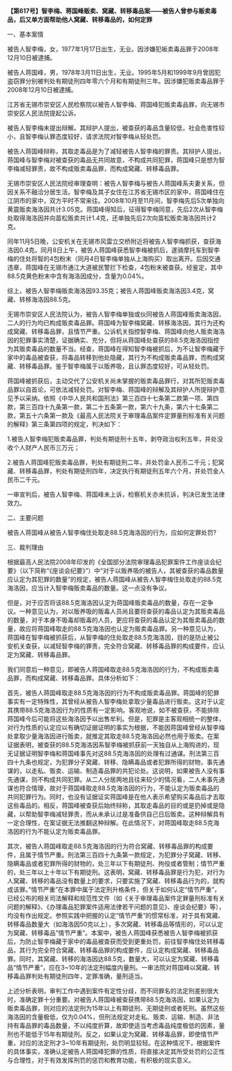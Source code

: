 **【第617号】智李梅、蒋国峰贩卖、窝藏、转移毒品案——被告人曾参与贩卖毒品，后又单方面帮助他人窝藏、转移毒品的，如何定罪**

一、基本案情

被告人智李梅，女，1977年1月17日出生，无业。因涉嫌犯皈卖毒品罪于2008年12月10日被逮捕。

被告人蒋国峰，男，1978年3月11日出生，无业。1995年5月和1999年9月曾因犯盗窃罪分别被判处有期徒刑四年零六个月和有期徒刑三年。因涉嫌犯贩卖毒品罪于2008年12月10日被逮捕。

江苏省无锡市崇安区人民检察院以被告人智李梅、蒋国峰犯贩卖毒品罪，向无锡市崇安区人民法院提起公诉。

被告人智李梅未提出辩解。其辩护人提出，被查获的毒品含量较低，社会危害性较小，且智李梅认罪态度较好，请求法院对智李梅从轻处罚。

被告人蒋国峰辩称，其取走毒品是为了减轻被告人智李梅的罪责。其辩护人提出，蒋国峰与智李梅对被查获的毒品无共同故意，不构成共同犯罪，蒋国峰只是想为智李梅减轻罪责，故不构成贩卖毒品罪，而构成窝藏、转移毒品罪。

无锡市崇安区人民法院经审理查明：被告人智李梅与被告人蒋国峰系夫妻关系，但因关系不融洽分居生活。智李梅及其子女住在江苏省无锡市区的家中，蒋国峰住在江阴市的家中，双方平时不常来往。2008年10月至11月间，智李梅先后5次单独向黄震贩卖海洛因共计3.05克。蒋国峰得知后，征得智李梅同意，先后2次从智李梅处取得海洛因并向苗松贩卖共计1.4克，还单独先后2次向苗松贩卖海洛因共计2克。

同年11月5日晚，公安机关在无锡市风雷立交桥附近将被告人智李梅抓获，查获海洛因0.4克。同月8日上午，被告人蒋国峰获悉智李梅被抓后，遂骑摩托车到智李梅的住处将智的4包粉末（同月4日智李梅单独从上海购买）取出离开。后因交通违章，蒋国峰在无锡市通江大道被民警拦下检查，4包粉末被查获。经鉴定，其中88.5克黄色粉末中含有海洛因成分，含量为0.04%。

综上，被告人智李梅贩卖海洛因93.35克；被告人蒋国峰贩卖海洛因3.4克，窝藏、转移海洛因88.5克。

无锡市崇安区人民法院认为，被告人智李梅单独或伙同被告人蒋国峰贩卖海洛因，二人的行为均已构成贩卖毒品罪。蒋国峰为智李梅窝藏、转移海洛因，其行为还构成窝藏、转移毒品罪，且情节严重。公诉机关指控智李梅、蒋国峰向他人贩卖海洛因的犯罪事实清楚，证据确实、充分，但将从蒋国峰处查获的88.5克海洛因指控为其贩卖毒品的数量不当。经查，蒋国峰在得知智李梅被抓后，为不让智李梅藏于家中的毒品被查获，将毒品转移到他处隐藏，其行为不构成贩卖毒品罪，而构成窝藏、转移毒品罪。鉴于智李梅属于以贩养吸，且认罪态度较好，可从轻处罚。

蒋国峰被抓获后，主动交代了公安机关尚未掌握的贩卖毒品罪行，对其所犯贩卖毒品罪以自首论，可依法减轻处罚。对智李梅、蒋国峰的辩解及其辩护人所提辩护意见予以采纳。依照《中华人民共和国刑法》第三百四十七条第二款第一项、第四款，第三百四十九条第一款，第二十五条第一款，第六十九条，第六十七条第二款，第五十六条第一款及《最高人民法院关于审理毒品案件定罪量刑标准有关问题的解释》第三条第四项的规定，判决如下：

1.被告人智李梅犯贩卖毒品罪，判处有期徒刑十五年，剥夺政治权利五年，并处没收个人财产人民币三万元；

2.被告人蒋国峰犯贩卖毒品罪，判处有期徒刑二年，并处罚金人民币二千元；犯窝藏、转移毒品罪，判处有期徒刑四年，决定执行有期徒刑五年六个月，并处罚金人民币二千元。

一审宣判后，被告人智李梅、蒋国峰未上诉，检察机关亦未抗诉，判决已发生法律效力。

二、主要问题

被告人蒋国峰从被告人智李梅住处取走88.5克海洛因的行为，应如何定罪处罚?

三、裁判理由

根据最高人民法院2008年印发的《全国部分法院审理毒品犯罪案件工作座谈会纪要》（以下简称“《座谈会纪要》”）中“对于以贩养吸的被告人，其被查获的毒品数量应认定为其犯罪的数量”的规定，被告人蒋国峰从被告人智李梅住处取走的88.5克海洛因，应当计入智李梅贩卖毒品的数量。这一点没有争议。

但是，对于应否将该88.5克海洛因认定为蒋国峰贩卖毒品的数量，存在一定争议。一种意见认为，对以贩养吸的贩毒人员尚且要将查获的毒品认定为其贩卖毒品的数量，对于本身不吸毒却贩毒的人员，更应将查获的毒品认定为其贩卖毒品的数量，故应将蒋国峰取走的88.5克海洛因也认定为贩卖毒品罪。另一种意见认为，蒋国峰在智李梅被抓获后，从智李梅的住处取走88.5克海洛因，目的是防止被公安机关查获，以减轻智李梅的罪责，完全符合窝藏、转移毒品罪的构成要件，应认定为窝藏、转移毒品罪。

我们同意后一种意见，即被告人蒋国峰取走88.5克海洛因的行为，不构成贩卖毒品罪，而构成窝藏、转移毒品罪。具体分析如下：

首先，被告人蒋国峰取走88.5克海洛因的行为不构成贩卖毒品罪。蒋国峰的犯罪事实有一定特殊性，其曾经从被告人智李梅处拿取少量毒品进行贩卖。这对于认定其携带88.5克海洛因行为的性质有一定影响。客观地说，如不被查获，不能排除蒋国峰今后可能将这些海洛因予以出售牟利。但是，犯罪是主客观相统一的整体，对行为性质的认定应以有确切证据证明的事实为根据，不能因蒋国峰曾经从智李梅处拿取少量海洛因进行贩卖，就推定其取走88.5克海洛因必然也用于贩卖。在案证据表明，被查获的88.5克海洛因系智李梅被抓获前一天独自从上海购进的，现无证据证明智李梅和蒋国峰事先对这88.5克海洛因的处理有过通谋。刑法第三百四十九条也规定，为犯罪分子窝藏、转移、隐瞒毒品或者犯罪所得的财物，事先通谋的，以走私、贩卖、运输、制造毒品罪的共犯论处。这说明，如果被告人没有事先通谋，则不构成共同犯罪。从二人分居两地且往来较少的情况看，二人未事先通谋也符合情理，故对于蒋国峰取走88.5克海洛因的行为，不能认定为贩卖毒品的共同犯罪行为。同时，也没有证据证实蒋国峰是在他人表示希望购买毒品后才去取这些毒品的。相反，蒋国峰被查获后始终辩称，其取走毒品的目的或是扔掉或是隐藏，以帮助智李梅减轻罪责，而从未承认过是准备供自己日后贩卖。这种辩解具有一定合理性，在案证据无法推翻这种辩解。在此情况下，对蒋国峰取走88.5克海洛因的行为不能认定为贩卖毒品罪。

其次，被告人蒋国峰取走88.5克海洛因的行为符合窝藏、转移毒品罪的构成要件，且属于情节严重。刑法第三百四十九条第一款规定，为犯罪分子窝藏、转移、隐瞒毒品或者犯罪所得的财物的，处三年以下有期徒刑、拘役或者管制；情节严重的，处三年以上十年以下有期徒刑。这表明，窝藏、转移毒品罪是行为犯，对行为人窝藏、转移的毒品没有数量上的要求，只要实施了窝藏、转移毒品行为的，就构成该罪。”情节严重”在本罪中属于法定刑升格条件，但关于如何认定“情节严重”，已经公布的相关司法解释和规范性文件（如《关于审理毒品案件定罪量刑标准有关问题的解释》、《办理毒品犯罪案件适用法律若干问题的意见》、座谈会纪要》等），均没有作出规定。参照实践中把握的认定“情节严重”的惯常标准，对于具有窝藏、转移毒品数量大（如海洛因50克以上），多次窝藏、转移毒品等情形的，可以认定为窝藏、转移毒品”情节严重”。本案中，被告人蒋国峰获悉被告人智李梅被抓获后，为防止智李梅藏于家中的毒品被查获而受到更重处罚，前往智李梅住处转移毒品，其行为完全符合窝藏、转移毒品罪的构成要件，应认定构成窝藏、转移毒品罪。同时，其窝藏、转移的海洛因达88.5克，数量大，可以认定为窝藏、转移毒品“情节严重”，应在3~10年的法定刑幅度内量刑。一审法院对蒋国峰以窝藏、转移毒品罪判处有期徒刑四年，定罪准确，量刑适当。

上述分析表明，审判工作中遇到案件有定性分歧，而不同罪名的法定刑差别很大时，准确定罪十分重要。对被告人蒋国峰被查获携带88.5克海洛因，如果认定为贩卖毒品罪，则对应的法定刑为15年以上有期徒刑、无期徒刑或者死刑。虽然这些海洛因的含量极低，仅为0.04%，但刑法规定对走私、贩卖、运输、制造、非法持有毒品罪的毒品数量，不以纯度折算，故即使适当考虑毒品纯度极低的因素，量刑也不能低于15年有期徒刑。反之，如果认定为窝藏、转移毒品罪，即使情节严重，对应的法定刑才3~10年有期徒刑，处罚明显较轻。在这种情况下，根据案件的具体事实，准确认定被告人蒋国峰犯罪的性质，将直接决定其所受处罚的公正性与合理性，对于有效发挥刑罚的惩罚和教育功能，有积极的现实意义。